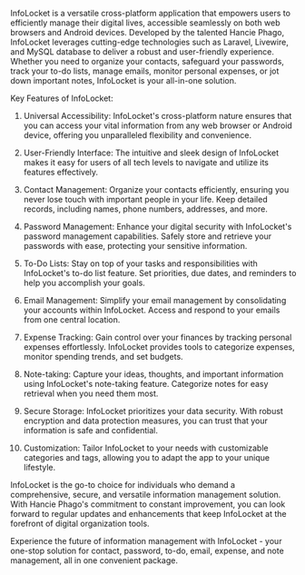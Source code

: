 InfoLocket is a versatile cross-platform application that empowers users to efficiently manage their digital lives, accessible seamlessly on both web browsers and Android devices. Developed by the talented Hancie Phago, InfoLocket leverages cutting-edge technologies such as Laravel, Livewire, and MySQL database to deliver a robust and user-friendly experience. Whether you need to organize your contacts, safeguard your passwords, track your to-do lists, manage emails, monitor personal expenses, or jot down important notes, InfoLocket is your all-in-one solution.

Key Features of InfoLocket:

1. Universal Accessibility: InfoLocket's cross-platform nature ensures that you can access your vital information from any web browser or Android device, offering you unparalleled flexibility and convenience.

2. User-Friendly Interface: The intuitive and sleek design of InfoLocket makes it easy for users of all tech levels to navigate and utilize its features effectively.

3. Contact Management: Organize your contacts efficiently, ensuring you never lose touch with important people in your life. Keep detailed records, including names, phone numbers, addresses, and more.

4. Password Management: Enhance your digital security with InfoLocket's password management capabilities. Safely store and retrieve your passwords with ease, protecting your sensitive information.

5. To-Do Lists: Stay on top of your tasks and responsibilities with InfoLocket's to-do list feature. Set priorities, due dates, and reminders to help you accomplish your goals.

6. Email Management: Simplify your email management by consolidating your accounts within InfoLocket. Access and respond to your emails from one central location.

7. Expense Tracking: Gain control over your finances by tracking personal expenses effortlessly. InfoLocket provides tools to categorize expenses, monitor spending trends, and set budgets.

8. Note-taking: Capture your ideas, thoughts, and important information using InfoLocket's note-taking feature. Categorize notes for easy retrieval when you need them most.

9. Secure Storage: InfoLocket prioritizes your data security. With robust encryption and data protection measures, you can trust that your information is safe and confidential.

10. Customization: Tailor InfoLocket to your needs with customizable categories and tags, allowing you to adapt the app to your unique lifestyle.

InfoLocket is the go-to choice for individuals who demand a comprehensive, secure, and versatile information management solution. With Hancie Phago's commitment to constant improvement, you can look forward to regular updates and enhancements that keep InfoLocket at the forefront of digital organization tools.

Experience the future of information management with InfoLocket - your one-stop solution for contact, password, to-do, email, expense, and note management, all in one convenient package.
